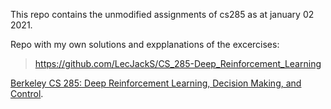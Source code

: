 This repo contains the unmodified assignments of cs285 as at january 02 2021.

Repo with my own solutions and expplanations of the excercises:

> https://github.com/LecJackS/CS_285-Deep_Reinforcement_Learning





[Berkeley CS 285: Deep Reinforcement Learning, Decision Making, and Control](http://rail.eecs.berkeley.edu/deeprlcourse/).
